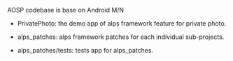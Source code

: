 AOSP codebase is base on Android M/N 

- PrivatePhoto:  the demo app of alps framework feature for private photo.

- alps_patches:  alps framework patches for each  individual sub-projects.

- alps_patches/tests: tests app for alps_patches.
